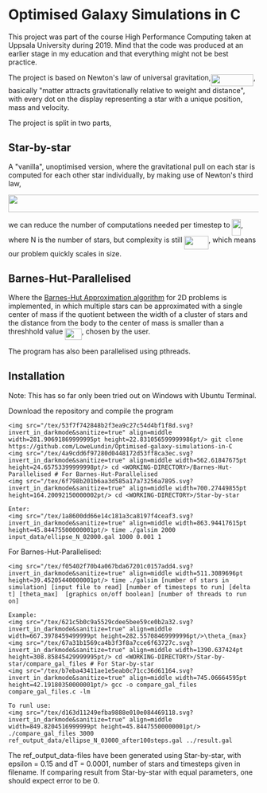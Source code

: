 # Optimised Galaxy Simulations in C

This project was part of the course High Performance Computing taken at Uppsala University during 2019. Mind that the code was produced at an earlier stage in my education and that everything might not be best practice.

The project is based on Newton's law of universal gravitation,<img src="/tex/ebe1a6a00f5417138a18fd859a6bb504.svg?invert_in_darkmode&sanitize=true" align=middle width=85.82971649999999pt height=23.388043799999995pt/>, basically "matter attracts gravitationally relative to weight and distance", with every dot on the display representing a star with a unique position, mass and velocity.

The project is split in two parts,

## Star-by-star

A "vanilla", unoptimised version, where the gravitational pull on each star is computed for each other star individually, by making use of Newton's third law, 
<p align="center"><img src="/tex/5bc606803230b82566690decdc2847d8.svg?invert_in_darkmode&sanitize=true" align=middle width=700.2746553pt height=34.3379058pt/></p>
we can reduce the number of computations needed per timestep to <img src="/tex/f97c1a43186c0257a4914ddce10d9cda.svg?invert_in_darkmode&sanitize=true" align=middle width=18.061748099999996pt height=33.45973289999998pt/>, where N is the number of stars, but complexity is still <img src="/tex/8e90dbe2d3ca28b3ad0012cb03e7ead6.svg?invert_in_darkmode&sanitize=true" align=middle width=48.70330244999999pt height=26.76175259999998pt/>, which means our problem quickly scales in size.

## Barnes-Hut-Parallelised

Where the [Barnes-Hut Approximation algorithm](https://en.wikipedia.org/wiki/Barnes%E2%80%93Hut_simulation) for 2D problems is implemented, in which multiple stars can be approximated with a single center of mass if the quotient between the width of a cluster of stars and the distance from the body to the center of mass is smaller than a  threshhold value <img src="/tex/20d4bcfec3faaaae8404a53c8fc76fb2.svg?invert_in_darkmode&sanitize=true" align=middle width=33.96649739999999pt height=22.831056599999986pt/>, chosen by the user. 

The program has also been parallelised using pthreads.

## Installation
Note: This has so far only been tried out on Windows with Ubuntu Terminal.

Download the repository and compile the program
```
<img src="/tex/53f7f742848b2f3ea9c27c54d4bf1f8d.svg?invert_in_darkmode&sanitize=true" align=middle width=281.90691869999995pt height=22.831056599999986pt/> git clone https://github.com/LoweLundin/Optimised-galaxy-simulations-in-C
<img src="/tex/4a9cdd6f97280d0448172d53ff8ca3ec.svg?invert_in_darkmode&sanitize=true" align=middle width=562.61847675pt height=24.65753399999998pt/> cd <WORKING-DIRECTORY>/Barnes-Hut-Parallelised # For Barnes-Hut-Parallelised
<img src="/tex/6f798b201b6aa3d585a17a73256a7895.svg?invert_in_darkmode&sanitize=true" align=middle width=700.27449855pt height=164.20092150000002pt/> cd <WORKING-DIRECTORY>/Star-by-star

Enter:
<img src="/tex/1a8600dd66e14c181a3ca8197f4ceaf3.svg?invert_in_darkmode&sanitize=true" align=middle width=863.94417615pt height=45.84475500000001pt/> time ./galsim 2000 input_data/ellipse_N_02000.gal 1000 0.001 1
```

For Barnes-Hut-Parallelised:
```
<img src="/tex/f05402f70b4a067bda67201c0157add4.svg?invert_in_darkmode&sanitize=true" align=middle width=511.3089696pt height=39.45205440000001pt/> time ./galsim [number of stars in simulation] [input file to read] [number of timesteps to run] [delta t] [theta_max]  [graphics on/off boolean] [number of threads to run on]

Example:
<img src="/tex/621c5b0c9a5529cdee5bee59ce0b2a32.svg?invert_in_darkmode&sanitize=true" align=middle width=667.3978459499999pt height=282.55708469999996pt/>\theta_{max}<img src="/tex/67a31b1569ca4b3f3f8a7cce6f63727c.svg?invert_in_darkmode&sanitize=true" align=middle width=1390.637424pt height=308.85845429999995pt/> cd <WORKING-DIRECTORY>/Star-by-star/compare_gal_files # For Star-by-star
<img src="/tex/b7eba43411ae1e5eab0c71cc36d61164.svg?invert_in_darkmode&sanitize=true" align=middle width=745.06664595pt height=42.19180350000001pt/> gcc -o compare_gal_files compare_gal_files.c -lm

To runl use:
<img src="/tex/d163d11249efba9888e010e084469118.svg?invert_in_darkmode&sanitize=true" align=middle width=849.8204516999999pt height=45.84475500000001pt/> ./compare_gal_files 3000 ref_output_data/ellipse_N_03000_after100steps.gal ../result.gal
```

The ref_output_data-files have been generated using Star-by-star, with epsilon = 0.15 and dT = 0.0001, number of stars and timesteps given in filename. If comparing result from Star-by-star with equal parameters, one should expect error to be 0.
